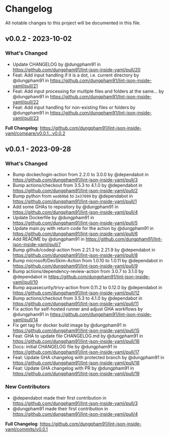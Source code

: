 # Changelog

All notable changes to this project will be documented in this file.

## v0.0.2 - 2023-10-02

### What's Changed

- Update CHANGELOG by @dungpham91 in https://github.com/dungpham91/lint-json-inside-yaml/pull/20
- Feat: Add input handling if it is a dot, i.e. current directory by @dungpham91 in https://github.com/dungpham91/lint-json-inside-yaml/pull/21
- Feat: Add input processing for multiple files and folders at the same… by @dungpham91 in https://github.com/dungpham91/lint-json-inside-yaml/pull/22
- Feat: Add input handling for non-existing files or folders by @dungpham91 in https://github.com/dungpham91/lint-json-inside-yaml/pull/23

**Full Changelog**: https://github.com/dungpham91/lint-json-inside-yaml/compare/v0.0.1...v0.0.2

## v0.0.1 - 2023-09-28

### What's Changed

- Bump docker/login-action from 2.2.0 to 3.0.0 by @dependabot in https://github.com/dungpham91/lint-json-inside-yaml/pull/3
- Bump actions/checkout from 3.5.3 to 4.1.0 by @dependabot in https://github.com/dungpham91/lint-json-inside-yaml/pull/2
- Bump python from `eed69b6` to `2e37699` by @dependabot in https://github.com/dungpham91/lint-json-inside-yaml/pull/1
- Add some GHAs to repository by @dungpham91 in https://github.com/dungpham91/lint-json-inside-yaml/pull/4
- Update Dockerfile by @dungpham91 in https://github.com/dungpham91/lint-json-inside-yaml/pull/5
- Update main.py with return code for the action by @dungpham91 in https://github.com/dungpham91/lint-json-inside-yaml/pull/6
- Add README by @dungpham91 in https://github.com/dungpham91/lint-json-inside-yaml/pull/7
- Bump github/codeql-action from 2.21.3 to 2.21.9 by @dependabot in https://github.com/dungpham91/lint-json-inside-yaml/pull/8
- Bump microsoft/DevSkim-Action from 1.0.10 to 1.0.11 by @dependabot in https://github.com/dungpham91/lint-json-inside-yaml/pull/9
- Bump actions/dependency-review-action from 3.0.7 to 3.1.0 by @dependabot in https://github.com/dungpham91/lint-json-inside-yaml/pull/10
- Bump aquasecurity/trivy-action from 0.11.2 to 0.12.0 by @dependabot in https://github.com/dungpham91/lint-json-inside-yaml/pull/12
- Bump actions/checkout from 3.5.3 to 4.1.0 by @dependabot in https://github.com/dungpham91/lint-json-inside-yaml/pull/11
- Fix action for self-hosted runner and adjust GHA workflows by @dungpham91 in https://github.com/dungpham91/lint-json-inside-yaml/pull/14
- Fix get tag for docker build image by @dungpham91 in https://github.com/dungpham91/lint-json-inside-yaml/pull/15
- Feat: GHA to update file CHANGELOG.md by @dungpham91 in https://github.com/dungpham91/lint-json-inside-yaml/pull/16
- Docs: initial CHANGELOG file by @dungpham91 in https://github.com/dungpham91/lint-json-inside-yaml/pull/17
- Feat: Update GHA changelog with protected branch by @dungpham91 in https://github.com/dungpham91/lint-json-inside-yaml/pull/18
- Feat: Update GHA changelog with PR by @dungpham91 in https://github.com/dungpham91/lint-json-inside-yaml/pull/19

### New Contributors

- @dependabot made their first contribution in https://github.com/dungpham91/lint-json-inside-yaml/pull/3
- @dungpham91 made their first contribution in https://github.com/dungpham91/lint-json-inside-yaml/pull/4

**Full Changelog**: https://github.com/dungpham91/lint-json-inside-yaml/commits/v0.0.1
